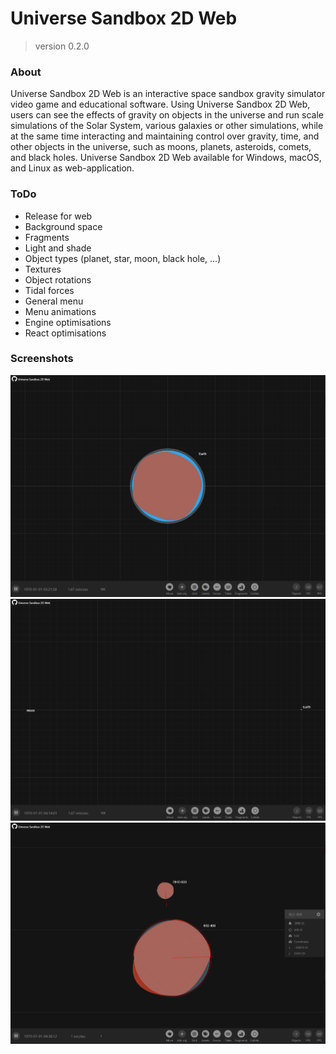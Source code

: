 # Universe Sandbox 2D Web
> version 0.2.0 

### About

Universe Sandbox 2D Web is an interactive space sandbox gravity simulator video game and educational software. Using Universe Sandbox 2D Web, users can see the effects of gravity on objects in the universe and run scale simulations of the Solar System, various galaxies or other simulations, while at the same time interacting and maintaining control over gravity, time, and other objects in the universe, such as moons, planets, asteroids, comets, and black holes. Universe Sandbox 2D Web available for Windows, macOS, and Linux as web-application.

### ToDo

- Release for web
- Background space
- Fragments
- Light and shade
- Object types (planet, star, moon, black hole, ...)
- Textures
- Object rotations
- Tidal forces
- General menu
- Menu animations
- Engine optimisations
- React optimisations

### Screenshots

![screenshot 1](./readme.images/1.PNG)
![screenshot 2](./readme.images/2.PNG)
![screenshot 3](./readme.images/3.PNG)
